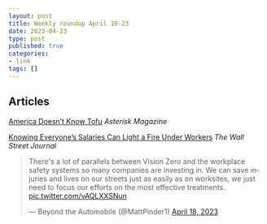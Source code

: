 ```yaml
---
layout: post
title: Weekly roundup April 10-23
date: 2023-04-23
type: post
published: true
categories:
- link
tags: []
---
```


## Articles

[America Doesn’t Know Tofu](https://asteriskmag.com/issues/2/america-doesn-t-know-tofu/ "America Doesn’t Know Tofu. By George Stiffman") *Asterisk Magazine*

[Knowing Everyone’s Salaries Can Light a Fire Under Workers](https://www.wsj.com/articles/knowing-everyones-salaries-can-light-a-fire-under-workers-3fb0da17 "Knowing Everyone’s Salaries Can Light a Fire Under Workers. By Courtney Vinopal") *The Wall Street Journal*

<blockquote class="twitter-tweet" data-dnt="true"><p lang="en" dir="ltr">There&#39;s a lot of parallels between Vision Zero and the workplace safety systems so many companies are investing in. We can save injuries and lives on our streets just as easily as on worksites, we just need to focus our efforts on the most effective treatments. <a href="https://t.co/vAQLXXSNun">pic.twitter.com/vAQLXXSNun</a></p>&mdash; Beyond the Automobile (@MattPinder1) <a href="https://twitter.com/MattPinder1/status/1648276040907730945?ref_src=twsrc%5Etfw">April 18, 2023</a></blockquote> <script async src="https://platform.twitter.com/widgets.js" charset="utf-8"></script>
